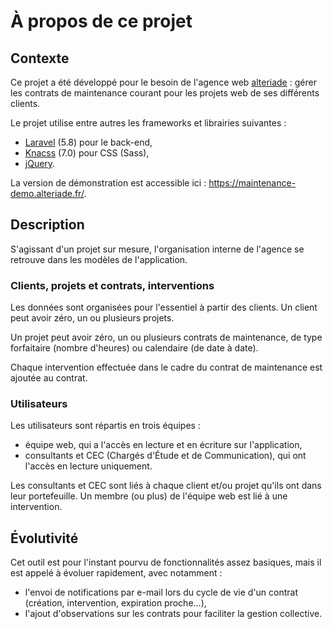 # À propos de ce projet

## Contexte
Ce projet a été développé pour le besoin de l'agence web [alteriade](https://alteriade.fr/) : gérer les contrats de maintenance courant pour les projets web de ses différents clients.

Le projet utilise entre autres les frameworks et librairies suivantes :
* [Laravel](https://laravel.com/) (5.8) pour le back-end,
* [Knacss](https://www.knacss.com/) (7.0) pour CSS (Sass),
* [jQuery](https://jquery.com/).

La version de démonstration est accessible ici : https://maintenance-demo.alteriade.fr/.

## Description
S'agissant d'un projet sur mesure, l'organisation interne de l'agence se retrouve dans les modèles de l'application.

### Clients, projets et contrats, interventions
Les données sont organisées pour l'essentiel à partir des clients. Un client peut avoir zéro, un ou plusieurs projets.

Un projet peut avoir zéro, un ou plusieurs contrats de maintenance, de type forfaitaire (nombre d'heures) ou calendaire (de date à date).

Chaque intervention effectuée dans le cadre du contrat de maintenance est ajoutée au contrat.

### Utilisateurs
Les utilisateurs sont répartis en trois équipes :
* équipe web, qui a l'accès en lecture et en écriture sur l'application,
* consultants et CEC (Chargés d'Étude et de Communication), qui ont l'accès en lecture uniquement.

Les consultants et CEC sont liés à chaque client et/ou projet qu'ils ont dans leur portefeuille. Un membre (ou plus) de l'équipe web est lié à une intervention.

## Évolutivité
Cet outil est pour l'instant pourvu de fonctionnalités assez basiques, mais il est appelé à évoluer rapidement, avec notamment :
* l'envoi de notifications par e-mail lors du cycle de vie d'un contrat (création, intervention, expiration proche...),
* l'ajout d'observations sur les contrats pour faciliter la gestion collective.
